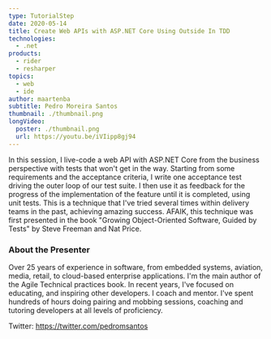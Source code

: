 ```yaml
---
type: TutorialStep
date: 2020-05-14
title: Create Web APIs with ASP.NET Core Using Outside In TDD
technologies:
  - .net
products:
  - rider
  - resharper
topics:
  - web
  - ide
author: maartenba
subtitle: Pedro Moreira Santos
thumbnail: ./thumbnail.png
longVideo:
  poster: ./thumbnail.png
  url: https://youtu.be/iVIipp8gj94
---
```


In this session, I live-code a web API with ASP.NET Core from the business perspective with tests that won't get in the way. Starting from some requirements and the acceptance criteria, I write one acceptance test driving the outer loop of our test suite. I then use it as feedback for the progress of the implementation of the feature until it is completed, using unit tests. This is a technique that I've tried several times within delivery teams in the past, achieving amazing success. AFAIK, this technique was first presented in the book "Growing Object-Oriented Software, Guided by Tests" by Steve Freeman and Nat Price.

### About the Presenter

Over 25 years of experience in software, from embedded systems, aviation, media, retail, to cloud-based enterprise applications. I'm the main author of the Agile Technical practices book. In recent years, I've focused on educating, and inspiring other developers. I coach and mentor. I've spent hundreds of hours doing pairing and mobbing sessions, coaching and tutoring developers at all levels of proficiency.

Twitter: https://twitter.com/pedromsantos